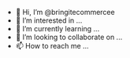 - 👋 Hi, I’m @bringitecommercee
- 👀 I’m interested in ...
- 🌱 I’m currently learning ...
- 💞️ I’m looking to collaborate on ...
- 📫 How to reach me ...

<!---
bringitecommercee/bringitecommerce
--->
